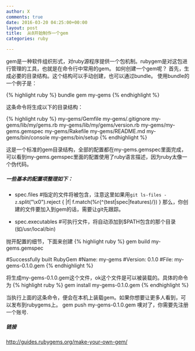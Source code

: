 ```yaml
---
author: X
comments: true
date: 2016-03-20 04:25:00+00:00
layout: post
title:  从0开始制作一个gem
categories: ruby

---
```


gem是一种软件组织形式，对ruby源程序提供一个包机制。rubygem是对这包进行管理的工具，也就是在命令行中常用的gem。
如何创建一个gem呢？
首先，生成必要的目录结构。这个结构可以手动创建，也可以通过bundle。
使用bundle的一个例子是：


{% highlight ruby %}
bundle gem my-gems
{% endhighlight %}

这条命令将生成以下的目录结构：

{% highlight ruby %}
my-gems/Gemfile
my-gems/.gitignore
my-gems/lib/my/gems.rb
my-gems/lib/my/gems/version.rb
my-gems/my-gems.gemspec
my-gems/Rakefile
my-gems/README.md
my-gems/bin/console
my-gems/bin/setup
{% endhighlight %}

这是一个标准的gem目录结构，全部的配置都在my-gems.gemspec里面完成，可以看到my-gems.gemspec里面的配置使用了ruby语言描述，因为ruby太像一个伪代码。

##### 一些基本的配置项整理如下：

- spec.files #指定的文件将被包含，注意这里如果用`git ls-files -z`.split("\x0").reject { |f| f.match(%r{^(test|spec|features)/}) }
那么，你创建的文件要加入到gem的话，需要让git先跟踪。

- spec.executables #可执行文件，将自动添加到$PATH包含的那个目录(如/usr/local/bin)


抛开配置的细节，下面来创建
{% highlight ruby %}
gem  build my-gems.gemspec

#Successfully built RubyGem
#Name: my-gems
#Version: 0.1.0
#File: my-gems-0.1.0.gem
{% endhighlight %}

将生成my-gems-0.1.0.gem这个文件，ok这个文件是可以被装载的。具体的命令为
{% highlight ruby %}
 gem install my-gems-0.1.0.gem
{% endhighlight %}

当执行上面的这条命令，便会在本机上装载gem。如果你想要让更多人看到，可以发布到rubygems上。
gem push my-gems-0.1.0.gem
噢对了，你需要先注册一个账号.


##### 链接
http://guides.rubygems.org/make-your-own-gem/     
